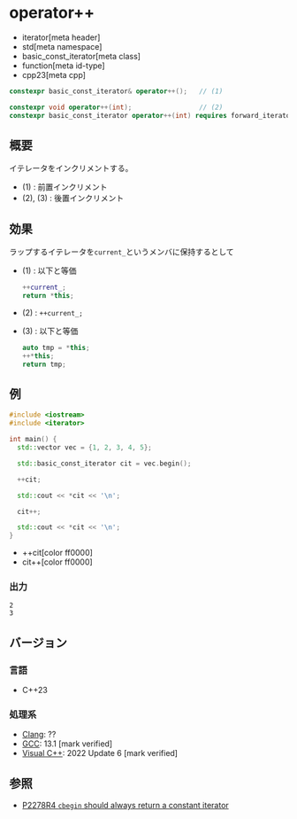 # operator++
* iterator[meta header]
* std[meta namespace]
* basic_const_iterator[meta class]
* function[meta id-type]
* cpp23[meta cpp]

```cpp
constexpr basic_const_iterator& operator++();   // (1)

constexpr void operator++(int);                 // (2)
constexpr basic_const_iterator operator++(int) requires forward_iterator<Iterator>; // (3)
```

## 概要

イテレータをインクリメントする。

- (1) : 前置インクリメント
- (2), (3) : 後置インクリメント

## 効果

ラップするイテレータを`current_`というメンバに保持するとして

- (1) : 以下と等価  
    ```cpp
    ++current_;
    return *this;
    ```

- (2) : `++current_;`

- (3) : 以下と等価  
    ```cpp
    auto tmp = *this;
    ++*this;
    return tmp;
    ```

## 例
```cpp example
#include <iostream>
#include <iterator>

int main() {
  std::vector vec = {1, 2, 3, 4, 5};

  std::basic_const_iterator cit = vec.begin();

  ++cit;

  std::cout << *cit << '\n';

  cit++;

  std::cout << *cit << '\n';
}
```
* ++cit[color ff0000]
* cit++[color ff0000]

### 出力
```
2
3
```

## バージョン
### 言語
- C++23

### 処理系
- [Clang](/implementation.md#clang): ??
- [GCC](/implementation.md#gcc): 13.1 [mark verified]
- [Visual C++](/implementation.md#visual_cpp): 2022 Update 6 [mark verified]

## 参照

- [P2278R4 `cbegin` should always return a constant iterator](https://www.open-std.org/jtc1/sc22/wg21/docs/papers/2022/p2278r4.html)
